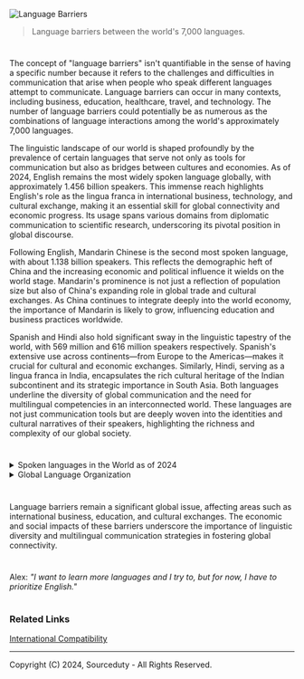 ![Language Barriers](https://github.com/sourceduty/Language_Barriers/assets/123030236/837a4e61-7c45-4940-a99e-d257a9a4a45d)

> Language barriers between the world's 7,000 languages.

#

The concept of "language barriers" isn't quantifiable in the sense of having a specific number because it refers to the challenges and difficulties in communication that arise when people who speak different languages attempt to communicate. Language barriers can occur in many contexts, including business, education, healthcare, travel, and technology. The number of language barriers could potentially be as numerous as the combinations of language interactions among the world's approximately 7,000 languages.

The linguistic landscape of our world is shaped profoundly by the prevalence of certain languages that serve not only as tools for communication but also as bridges between cultures and economies. As of 2024, English remains the most widely spoken language globally, with approximately 1.456 billion speakers. This immense reach highlights English's role as the lingua franca in international business, technology, and cultural exchange, making it an essential skill for global connectivity and economic progress. Its usage spans various domains from diplomatic communication to scientific research, underscoring its pivotal position in global discourse.

Following English, Mandarin Chinese is the second most spoken language, with about 1.138 billion speakers. This reflects the demographic heft of China and the increasing economic and political influence it wields on the world stage. Mandarin's prominence is not just a reflection of population size but also of China's expanding role in global trade and cultural exchanges. As China continues to integrate deeply into the world economy, the importance of Mandarin is likely to grow, influencing education and business practices worldwide.

Spanish and Hindi also hold significant sway in the linguistic tapestry of the world, with 569 million and 616 million speakers respectively. Spanish's extensive use across continents—from Europe to the Americas—makes it crucial for cultural and economic exchanges. Similarly, Hindi, serving as a lingua franca in India, encapsulates the rich cultural heritage of the Indian subcontinent and its strategic importance in South Asia. Both languages underline the diversity of global communication and the need for multilingual competencies in an interconnected world. These languages are not just communication tools but are deeply woven into the identities and cultural narratives of their speakers, highlighting the richness and complexity of our global society.

#

<details><summary>Spoken languages in the World as of 2024</summary>
<br>

1. English:

Total Speakers: 1.456 billion

2. Mandarin Chinese:

Total Speakers: 1.138 billion

3. Spanish:

Total Speakers: 569 million

4. Hindi:

Total Speakers: 616 million

6. Bengali:

Total Speakers: 272 million

7. French:

Total Speakers: 272 million

7. Arabic (Standard):

Total Speakers: 274 million

8. Portuguese:

Total Speakers: 269 million

9. Russian:

Total Speakers: 251 million

11. Urdu:

Total Speakers: 232 million

<br>
</details>
<details><summary>Global Language Organization</summary>
<br>

The organization of the world's approximately 7000 spoken languages across 195 countries is a complex and diverse phenomenon. Here’s an overview of how these languages are distributed and categorized:

1. Language Families: Languages are grouped into families that share a common ancestral language. The largest and most widely spread language families include Indo-European (languages such as English, Spanish, Russian, and Hindi), Sino-Tibetan (including Mandarin and other Chinese languages), Afro-Asiatic (like Arabic and Hebrew), and Niger-Congo (including Swahili and Yoruba).

2. Geographic Distribution: Languages are not evenly distributed across countries. Some countries, like Papua New Guinea, are extremely linguistically diverse with over 800 languages. In contrast, others like Japan are predominantly monolingual.

3. Official Languages: Many countries have one or more official languages that are used in government, education, and other official communications. For example, India recognizes 22 official languages, reflecting its diverse linguistic landscape.

4. Minority and Indigenous Languages: Aside from official languages, there are often numerous minority and indigenous languages spoken by smaller communities. These languages can sometimes be under threat of disappearing due to the dominance of official or more widely spoken languages.

5. Lingua Francas: Some languages serve as lingua francas, used widely beyond the native speakers for communication between people of different languages. English, French, and Spanish, for example, serve as lingua francas in many parts of the world.

6. Language Status: Languages can be living, extinct, or endangered. Living languages are in active use, endangered languages are those that are at risk of falling out of use as their speakers shift to other languages, and extinct languages have no living speakers.

The distribution and organization of languages across the globe reflect historical migrations, colonialism, the spread of religions, and socio-political changes. These factors have contributed to the complex linguistic mosaic that characterizes humanity.

<br>
</details>

#

Language barriers remain a significant global issue, affecting areas such as international business, education, and cultural exchanges. The economic and social impacts of these barriers underscore the importance of linguistic diversity and multilingual communication strategies in fostering global connectivity.

#

Alex: *"I want to learn more languages and I try to, but for now, I have to prioritize English."*

#
### Related Links

[International Compatibility](https://github.com/sourceduty/International_Compatibility)

***
Copyright (C) 2024, Sourceduty - All Rights Reserved.
